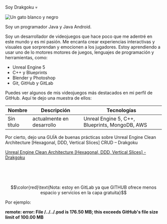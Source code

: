 Soy Drakgoku 💀

<img src="https://i.imgur.com/obzoqqd.jpeg" alt="Un gato blanco y negro" style="width: object-fit: cover; object-position: center;"/>

Soy un programador Java y Java Android.

Soy un desarrollador de videojuegos que hace poco que me adentré en este mundo y es mi pasión. Me encanta crear experiencias interactivas y visuales que sorprendan y emocionen a los jugadores. Estoy aprendiendo a usar uno de lo motores motores de juegos, lenguajes de programación y herramientas, como:


- Unreal Engine 5
- C++ y Blueprints
- Blender y Photoshop
- Git, GitHub y GitLab

Puedes ver algunos de mis videojuegos más destacados en mi perfil de GitHub. Aquí te dejo una muestra de ellos:

| Nombre | Descripción | Tecnologías |
| ------ | ----------- | ----------- |
| Sin título | actualmente en desarrollo | Unreal Engine 5, C++, Blueprints, MongoDB, AWS |

Por cierto, dejo una GUÍA de buenas prácticas sobre Unreal Engine Clean Architecture [Hexagonal, DDD, Vertical Slices] CRUD – Drakgoku

<a href="https://ce3dd.wordpress.com/2024/02/01/https-i-imgur-com-pae34zb-png/" > Unreal Engine Clean Architecture [Hexagonal, DDD, Vertical Slices] - Drakgoku </a>

<br/><br/><br/>

$$\color{red}\text{Nota: estoy en GitLab ya que GITHUB ofrece menos espacio y servicios en la capa gratuita}$$

Por ejemplo:

<b> remote: error: File /../../.psd is 176.50 MB; this exceeds GitHub's file size limit of 100.00 MB <b> 


